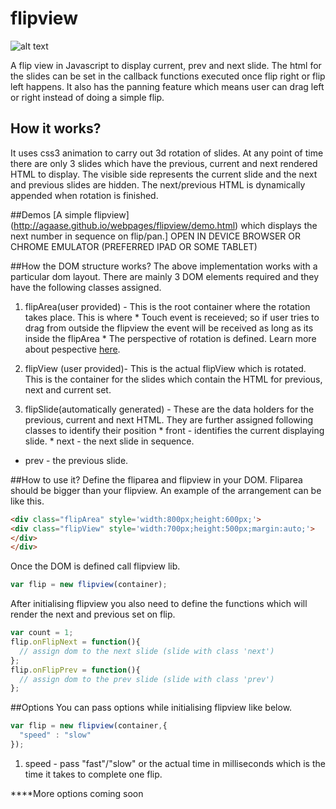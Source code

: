 flipview 
========

![alt text](https://lh4.googleusercontent.com/-WVO0MaxF3SM/U51mzlvMFRI/AAAAAAAAJfw/CZcNtTPSwBg/s279/flipview_sample.gif "This is what it looks like but more smoother.")

A flip view in Javascript to display current, prev and next slide. The html for the slides can be set in the callback functions executed once flip right or flip left happens. It also has the panning feature which means user can drag left or right instead of doing a simple flip. 


## How it works?
It uses css3 animation to carry out 3d rotation of slides. At any point of time there are only 3 slides which have the previous, current and next rendered HTML to display. The visible side represents the current slide and the next and previous slides are hidden. The next/previous HTML is dynamically appended when rotation is finished.


##Demos
[A simple flipview] (http://agaase.github.io/webpages/flipview/demo.html) which displays the next number in sequence on flip/pan.] OPEN IN DEVICE BROWSER OR CHROME EMULATOR (PREFERRED IPAD OR SOME TABLET)

##How the DOM structure works?
The above implementation works with a particular dom layout. There are mainly 3 DOM elements required and they have the following classes assigned.

  1. flipArea(user provided) - This is the root container where the rotation takes place. This is where 
    * Touch event is receieved; so if user tries to drag from outside the flipview the event will be received as long as its inside the flipArea
    * The perspective of rotation is defined. Learn more about pespective [here](https://developer.mozilla.org/en-US/docs/Web/CSS/perspective).
  
  2. flipView (user provided)-  This is the actual flipView which is rotated. This is the container for the slides which contain the HTML for previous, next and current set.
  3. flipSlide(automatically generated) - These are the data holders for the previous, current and next HTML. They are further assigned following classes to identify their position
    * front - identifies the current displaying slide.
    * next - the next slide in sequence.
  * prev - the previous slide.

##How to use it?
Define the fliparea and flipview in your DOM. Fliparea should be bigger than your flipview. An example of the arrangement can be like this.

```html
<div class="flipArea" style='width:800px;height:600px;'>
<div class="flipView" style='width:700px;height:500px;margin:auto;'>
</div>
</div>
```
Once the DOM is defined call flipview lib.
```javascript
var flip = new flipview(container);
```
After initialising flipview you also need to define the functions which will render the next and previous set on flip.
```javascript
var count = 1;
flip.onFlipNext = function(){
  // assign dom to the next slide (slide with class 'next')
};
flip.onFlipPrev = function(){
  // assign dom to the prev slide (slide with class 'prev')
};
```

##Options
You can pass options while initialising flipview like below.
```javascript
var flip = new flipview(container,{
  "speed" : "slow"
});
```

1. speed - pass "fast"/"slow" or the actual time in milliseconds which is the time it takes to complete one flip.

****More options coming soon


